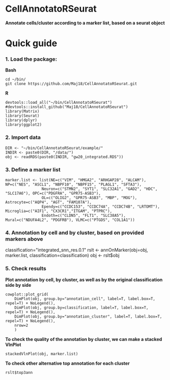 
# CellAnnotatoRSeurat
**Annotate cells/cluster according to a marker list, based on a seurat object**

# Quick guide

### 1. Load the package:
**Bash**

    cd ~/bin/
    git clone https://github.com/Maj18/CellAnnotatoRSeurat.git

**R**

    devtools::load_all("~/bin/CellAnnotatoRSeurat")
    #devtools::install_github("Maj18/CellAnnotatoRSeurat")
    library(Matrix)
    library(Seurat)
    library(dplyr)
    library(ggplot2)
    
### 2. Import data

    DIR <- "~/bin/CellAnnotatoRSeurat/example/"
    INDIR <- paste0(DIR, "/data/")
    obj <- readRDS(paste0(INDIR, "gw20_integrated.RDS"))
    
### 3. Define a marker list

    marker.list <- list(NE=c("VIM", "HMGA2", "ARHGAP28", "ALCAM"), NP=c("NES", "ASCL1", "NBPF10", "NBPF15", "PLAGL1", "SFTA3"),
                    Neuron=c("STMN2", "SYT1", "SLC32A1", "GAD2", "HDC", "SLC17A6"), OPC=c("PDGFRA", "GPR75-ASB3"),
                    OL=c("OLIG2", "GPR75-ASB3", "MBP", "MOG"), Astrocyte=c("AQP4", "AGT", "FAM107A"), 
                    Ependy=c("CCDC153", "CCDC74A", "CCDC74B", "LRTOMT"), Microglia=c("AIF1", "CX3CR1","ITGAM", "PTPRC"), 
                    Endoth=c("CLDN5", "FLT1", "SLC38A5"), Mural=c("NDUFA4L2", "PDGFRB"), VLMC=c("PTGDS", "COL1A1"))

### 4. Annotation by cell and by cluster, based on provided markers above

classification="integrated_snn_res.0.1"
rslt <- annOnMarker(obj=obj, marker.list, classification=classification)
obj <- rslt$obj

### 5. Check results

**Plot annotation by cell, by cluster, as well as by the original classification side by side**

    cowplot::plot_grid(
        DimPlot(obj, group.by="annotation_cell", label=T, label.box=T, repel=T) + NoLegend(),
        DimPlot(obj, group.by=classification, label=T, label.box=T, repel=T) + NoLegend(),
        DimPlot(obj, group.by="annotation_cluster", label=T, label.box=T, repel=T) + NoLegend(),
        nrow=2
        )
        
**To check the quality of the annotation by cluster, we can make a stacked VlnPlot** 

    stackedVlnPlot(obj, marker.list)
    
**To check other alternative top annotation for each cluster**

    rslt$top3ann

